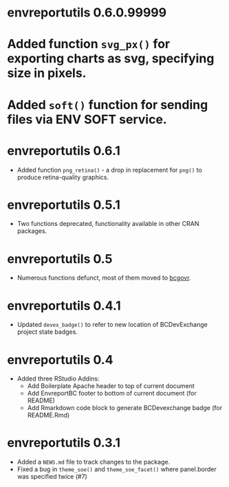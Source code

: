 # envreportutils 0.6.0.99999

# Added function `svg_px()` for exporting charts as svg, specifying size in pixels.
# Added `soft()` function for sending files via ENV SOFT service.

# envreportutils 0.6.1

* Added function `png_retina()` - a drop in replacement for `png()` to produce 
retina-quality graphics.

# envreportutils 0.5.1

* Two functions deprecated, functionality available in other CRAN packages.

# envreportutils 0.5

* Numerous functions defunct, most of them moved to [bcgovr](https://github.com/bcgov/bcgovr).

# envreportutils 0.4.1

* Updated `devex_badge()` to refer to new location of BCDevExchange project state badges. 

# envreportutils 0.4

* Added three RStudio Addins:
  - Add Boilerplate Apache header to top of current document
  - Add EnvreportBC footer to bottom of current document (for README)
  - Add Rmarkdown code block to generate BCDevexchange badge (for README.Rmd)

# envreportutils 0.3.1

* Added a `NEWS.md` file to track changes to the package.
* Fixed a bug in `theme_soe()` and `theme_soe_facet()` where panel.border was specified twice (#7)
